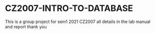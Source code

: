 # CZ2007-INTRO-TO-DATABASE
This is a group project for sem1 2021 CZ2007
all details in the lab manual and report thank you

